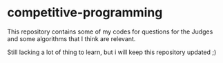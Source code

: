 # competitive-programming

This repository contains some of my codes for questions for the Judges and some algorithms that I think are relevant.

Still lacking a lot of thing to learn, but i will keep this repository updated ;)
